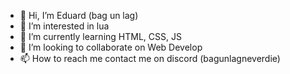 - 👋 Hi, I’m Eduard (bag un lag)
- 👀 I’m interested in lua
- 🌱 I’m currently learning HTML, CSS, JS
- 💞️ I’m looking to collaborate on Web Develop
- 📫 How to reach me contact me on discord (bagunlagneverdie)

<!---
BuLshop/BuLshop is a ✨ special ✨ repository because its `README.md` (this file) appears on your GitHub profile.
You can click the Preview link to take a look at your changes.
--->
